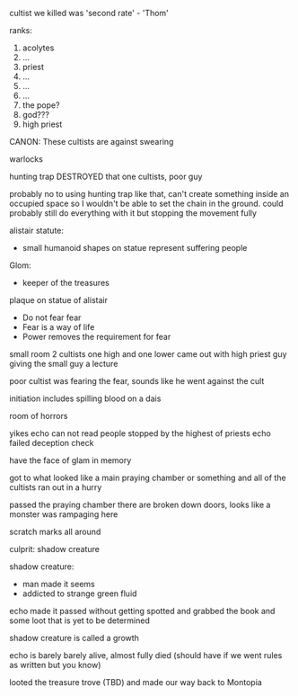 cultist we killed was 'second rate'
	- 'Thom'

ranks:
1. acolytes
2. ...
3. priest
4. ...
5. ...
6. ...
7. the pope?
8. god???
9. high priest

CANON: These cultists are against swearing

warlocks

hunting trap DESTROYED that one cultists, poor guy

probably no to using hunting trap like that, can't create something inside an occupied space so I wouldn't be able to set the chain in the ground. could probably still do everything with it but stopping the movement fully

alistair statute:
- small humanoid shapes on statue represent suffering people

Glom:
 - keeper of the treasures

plaque on statue of alistair
- Do not fear fear
- Fear is a way of life
- Power removes the requirement for fear

small room 2 cultists one high and one lower came out with high priest guy giving the small guy a  lecture

poor cultist was fearing the fear, sounds like he went against the cult

initiation includes spilling blood on a dais

room of horrors

yikes echo can not read people
stopped by the highest of priests echo failed deception check

have the face of glam in memory

got to what looked like a main praying chamber or something and 
all of the cultists ran out in a hurry

passed the praying chamber there are broken down doors, looks like a monster was rampaging here

scratch marks all around

culprit: shadow creature

shadow creature:
- man made it seems
- addicted to strange green fluid

echo made it passed without getting spotted and grabbed the book and some loot that is yet to be determined

shadow creature is called a growth

echo is barely barely alive, almost fully died (should have if we went rules as written but you know)

looted the treasure trove (TBD) and made our way back to Montopia